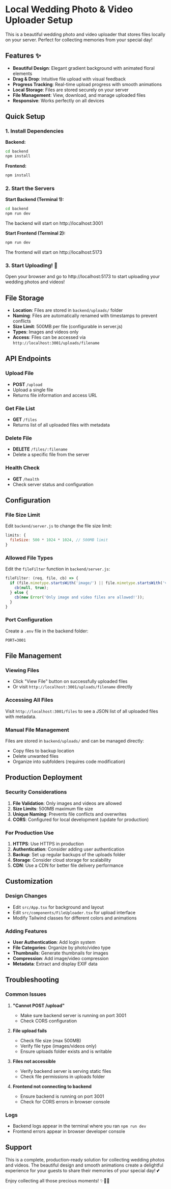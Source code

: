 # Local Wedding Photo & Video Uploader Setup

This is a beautiful wedding photo and video uploader that stores files locally on your server. Perfect for collecting memories from your special day!

## Features ✨

- **Beautiful Design**: Elegant gradient background with animated floral elements
- **Drag & Drop**: Intuitive file upload with visual feedback
- **Progress Tracking**: Real-time upload progress with smooth animations
- **Local Storage**: Files are stored securely on your server
- **File Management**: View, download, and manage uploaded files
- **Responsive**: Works perfectly on all devices

## Quick Setup

### 1. Install Dependencies

**Backend:**
```bash
cd backend
npm install
```

**Frontend:**
```bash
npm install
```

### 2. Start the Servers

**Start Backend (Terminal 1):**
```bash
cd backend
npm run dev
```
The backend will start on http://localhost:3001

**Start Frontend (Terminal 2):**
```bash
npm run dev
```
The frontend will start on http://localhost:5173

### 3. Start Uploading! 🎉

Open your browser and go to http://localhost:5173 to start uploading your wedding photos and videos!

## File Storage

- **Location**: Files are stored in `backend/uploads/` folder
- **Naming**: Files are automatically renamed with timestamps to prevent conflicts
- **Size Limit**: 500MB per file (configurable in server.js)
- **Types**: Images and videos only
- **Access**: Files can be accessed via `http://localhost:3001/uploads/filename`

## API Endpoints

### Upload File
- **POST** `/upload`
- Upload a single file
- Returns file information and access URL

### Get File List
- **GET** `/files`
- Returns list of all uploaded files with metadata

### Delete File
- **DELETE** `/files/:filename`
- Delete a specific file from the server

### Health Check
- **GET** `/health`
- Check server status and configuration

## Configuration

### File Size Limit
Edit `backend/server.js` to change the file size limit:
```javascript
limits: {
  fileSize: 500 * 1024 * 1024, // 500MB limit
}
```

### Allowed File Types
Edit the `fileFilter` function in `backend/server.js`:
```javascript
fileFilter: (req, file, cb) => {
  if (file.mimetype.startsWith('image/') || file.mimetype.startsWith('video/')) {
    cb(null, true);
  } else {
    cb(new Error('Only image and video files are allowed!'));
  }
}
```

### Port Configuration
Create a `.env` file in the backend folder:
```
PORT=3001
```

## File Management

### Viewing Files
- Click "View File" button on successfully uploaded files
- Or visit `http://localhost:3001/uploads/filename` directly

### Accessing All Files
Visit `http://localhost:3001/files` to see a JSON list of all uploaded files with metadata.

### Manual File Management
Files are stored in `backend/uploads/` and can be managed directly:
- Copy files to backup location
- Delete unwanted files
- Organize into subfolders (requires code modification)

## Production Deployment

### Security Considerations
1. **File Validation**: Only images and videos are allowed
2. **Size Limits**: 500MB maximum file size
3. **Unique Naming**: Prevents file conflicts and overwrites
4. **CORS**: Configured for local development (update for production)

### For Production Use
1. **HTTPS**: Use HTTPS in production
2. **Authentication**: Consider adding user authentication
3. **Backup**: Set up regular backups of the uploads folder
4. **Storage**: Consider cloud storage for scalability
5. **CDN**: Use a CDN for better file delivery performance

## Customization

### Design Changes
- Edit `src/App.tsx` for background and layout
- Edit `src/components/FileUploader.tsx` for upload interface
- Modify Tailwind classes for different colors and animations

### Adding Features
- **User Authentication**: Add login system
- **File Categories**: Organize by photo/video type
- **Thumbnails**: Generate thumbnails for images
- **Compression**: Add image/video compression
- **Metadata**: Extract and display EXIF data

## Troubleshooting

### Common Issues

1. **"Cannot POST /upload"**
   - Make sure backend server is running on port 3001
   - Check CORS configuration

2. **File upload fails**
   - Check file size (max 500MB)
   - Verify file type (images/videos only)
   - Ensure uploads folder exists and is writable

3. **Files not accessible**
   - Verify backend server is serving static files
   - Check file permissions in uploads folder

4. **Frontend not connecting to backend**
   - Ensure backend is running on port 3001
   - Check for CORS errors in browser console

### Logs
- Backend logs appear in the terminal where you ran `npm run dev`
- Frontend errors appear in browser developer console

## Support

This is a complete, production-ready solution for collecting wedding photos and videos. The beautiful design and smooth animations create a delightful experience for your guests to share their memories of your special day! 💕

Enjoy collecting all those precious moments! ✨📸🎥